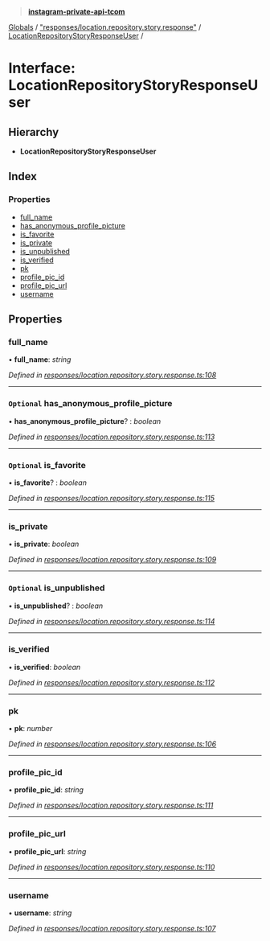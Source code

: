 > **[instagram-private-api-tcom](../README.md)**

[Globals](../README.md) / ["responses/location.repository.story.response"](../modules/_responses_location_repository_story_response_.md) / [LocationRepositoryStoryResponseUser](_responses_location_repository_story_response_.locationrepositorystoryresponseuser.md) /

# Interface: LocationRepositoryStoryResponseUser

## Hierarchy

* **LocationRepositoryStoryResponseUser**

## Index

### Properties

* [full_name](_responses_location_repository_story_response_.locationrepositorystoryresponseuser.md#full_name)
* [has_anonymous_profile_picture](_responses_location_repository_story_response_.locationrepositorystoryresponseuser.md#optional-has_anonymous_profile_picture)
* [is_favorite](_responses_location_repository_story_response_.locationrepositorystoryresponseuser.md#optional-is_favorite)
* [is_private](_responses_location_repository_story_response_.locationrepositorystoryresponseuser.md#is_private)
* [is_unpublished](_responses_location_repository_story_response_.locationrepositorystoryresponseuser.md#optional-is_unpublished)
* [is_verified](_responses_location_repository_story_response_.locationrepositorystoryresponseuser.md#is_verified)
* [pk](_responses_location_repository_story_response_.locationrepositorystoryresponseuser.md#pk)
* [profile_pic_id](_responses_location_repository_story_response_.locationrepositorystoryresponseuser.md#profile_pic_id)
* [profile_pic_url](_responses_location_repository_story_response_.locationrepositorystoryresponseuser.md#profile_pic_url)
* [username](_responses_location_repository_story_response_.locationrepositorystoryresponseuser.md#username)

## Properties

###  full_name

• **full_name**: *string*

*Defined in [responses/location.repository.story.response.ts:108](https://github.com/cuonglnhust/instagram-private-api-tcom/blob/3e16058/src/responses/location.repository.story.response.ts#L108)*

___

### `Optional` has_anonymous_profile_picture

• **has_anonymous_profile_picture**? : *boolean*

*Defined in [responses/location.repository.story.response.ts:113](https://github.com/cuonglnhust/instagram-private-api-tcom/blob/3e16058/src/responses/location.repository.story.response.ts#L113)*

___

### `Optional` is_favorite

• **is_favorite**? : *boolean*

*Defined in [responses/location.repository.story.response.ts:115](https://github.com/cuonglnhust/instagram-private-api-tcom/blob/3e16058/src/responses/location.repository.story.response.ts#L115)*

___

###  is_private

• **is_private**: *boolean*

*Defined in [responses/location.repository.story.response.ts:109](https://github.com/cuonglnhust/instagram-private-api-tcom/blob/3e16058/src/responses/location.repository.story.response.ts#L109)*

___

### `Optional` is_unpublished

• **is_unpublished**? : *boolean*

*Defined in [responses/location.repository.story.response.ts:114](https://github.com/cuonglnhust/instagram-private-api-tcom/blob/3e16058/src/responses/location.repository.story.response.ts#L114)*

___

###  is_verified

• **is_verified**: *boolean*

*Defined in [responses/location.repository.story.response.ts:112](https://github.com/cuonglnhust/instagram-private-api-tcom/blob/3e16058/src/responses/location.repository.story.response.ts#L112)*

___

###  pk

• **pk**: *number*

*Defined in [responses/location.repository.story.response.ts:106](https://github.com/cuonglnhust/instagram-private-api-tcom/blob/3e16058/src/responses/location.repository.story.response.ts#L106)*

___

###  profile_pic_id

• **profile_pic_id**: *string*

*Defined in [responses/location.repository.story.response.ts:111](https://github.com/cuonglnhust/instagram-private-api-tcom/blob/3e16058/src/responses/location.repository.story.response.ts#L111)*

___

###  profile_pic_url

• **profile_pic_url**: *string*

*Defined in [responses/location.repository.story.response.ts:110](https://github.com/cuonglnhust/instagram-private-api-tcom/blob/3e16058/src/responses/location.repository.story.response.ts#L110)*

___

###  username

• **username**: *string*

*Defined in [responses/location.repository.story.response.ts:107](https://github.com/cuonglnhust/instagram-private-api-tcom/blob/3e16058/src/responses/location.repository.story.response.ts#L107)*